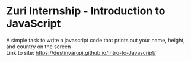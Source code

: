 
# Zuri Internship - Introduction to JavaScript
A simple task to write a javascript code that prints out your name, height, and country on the screen <br> Link to site: https://destinyarupi.github.io/Intro-to-Javascript/
